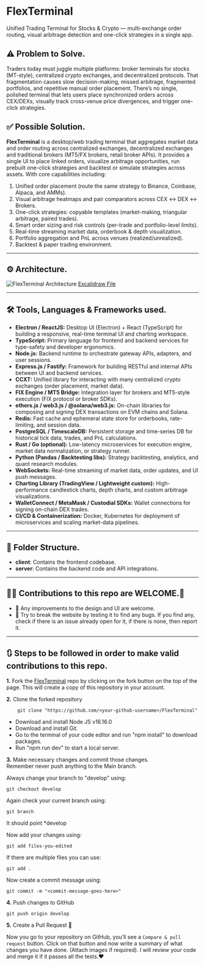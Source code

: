 # FlexTerminal

Unified Trading Terminal for Stocks & Crypto — multi-exchange order routing, visual arbitrage detection and one-click strategies in a single app.

## ⚠️ Problem to Solve.

Traders today must juggle multiple platforms: broker terminals for stocks (MT-style), centralized crypto exchanges, and decentralized protocols. That fragmentation causes slow decision-making, missed arbitrage, fragmented portfolios, and repetitive manual order placement. There’s no single, polished terminal that lets users place synchronized orders across CEX/DEXs, visually track cross-venue price divergences, and trigger one-click strategies.

## ✅ Possible Solution.

**FlexTerminal** is a desktop/web trading terminal that aggregates market data and order routing across centralized exchanges, decentralized exchanges and traditional brokers (MT5/FX brokers, retail broker APIs). It provides a single UI to place linked orders, visualize arbitrage opportunities, run prebuilt one-click strategies and backtest or simulate strategies across assets. With core capabilities including:

1. Unified order placement (route the same strategy to Binance, Coinbase, Alpaca, and AMMs).
2. Visual arbitrage heatmaps and pair comparators across CEX ↔️ DEX ↔️ Brokers.
3. One-click strategies: copyable templates (market-making, triangular arbitrage, paired trades).
4. Smart order sizing and risk controls (per-trade and portfolio-level limits).
5. Real-time streaming market data, orderbook & depth visualization.
6. Portfolio aggregation and PnL across venues (realized/unrealized).
7. Backtest & paper trading environment.

---

## ⚙️ Architecture.

![FlexTerminal Architecture](./)
[Excalidraw File](./)

---

## 🛠 Tools, Languages & Frameworks used.

- **Electron / ReactJS:** Desktop UI (Electron) + React (TypeScript) for building a responsive, real-time terminal UI and charting workspace.
- **TypeScript:** Primary language for frontend and backend services for type-safety and developer ergonomics.
- **Node.js:** Backend runtime to orchestrate gateway APIs, adapters, and user sessions.
- **Express.js / Fastify:** Framework for building RESTful and internal APIs between UI and backend services.
- **CCXT:** Unified library for interacting with many centralized crypto exchanges (order placement, market data).
- **FIX Engine / MT5 Bridge:** Integration layer for brokers and MT5-style execution (FIX protocol or broker SDKs).
- **ethers.js / web3.js / @solana/web3.js:** On-chain libraries for composing and signing DEX transactions on EVM chains and Solana.
- **Redis:** Fast cache and ephemeral state store for orderbooks, rate-limiting, and session data.
- **PostgreSQL / TimescaleDB:** Persistent storage and time-series DB for historical tick data, trades, and PnL calculations.
- **Rust / Go (optional):** Low-latency microservices for execution engine, market data normalization, or strategy runner.
- **Python (Pandas / Backtesting libs):** Strategy backtesting, analytics, and quant research modules.
- **WebSockets:** Real-time streaming of market data, order updates, and UI push messages.
- **Charting Library (TradingView / Lightweight custom):** High-performance candlestick charts, depth charts, and custom arbitrage visualizations.
- **WalletConnect / MetaMask / Custodial SDKs:** Wallet connections for signing on-chain DEX trades.
- **CI/CD & Containerization:** Docker, Kubernetes for deployment of microservices and scaling market-data pipelines.

---

## 📂 Folder Structure.

- **client**: Contains the frontend codebase.
- **server**: Contains the backend code and API integrations.

---

## 🧑‍💻 Contributions to this repo are WELCOME.👋

- 🎨 Any improvements to the design and UI are welcome.
- 🔨 Try to break the website by testing it to find any bugs. If you find any, check if there is an issue already open for it, if there is none, then report it.

---

## 🔃 Steps to be followed in order to make valid contributions to this repo.

**1.** Fork the [FlexTerminal](https://github.com/mrinnnmoy/FlexTerminal) repo by clicking on the fork button on the top of the page. This will create a copy of this repository in your account.

**2.** Clone the forked repository

        git clone "https://github.com/<your-github-username>/FlexTerminal"

- Download and install Node JS v16.16.0
- Download and install Git.
- Go to the terminal of your code editor and run "npm install" to download packages.
- Run "npm run dev" to start a local server.

**3.** Make necessary changes and commit those changes. <br />
Remember never push anything to the Main branch. <br />

Always change your branch to "develop" using:

    git checkout develop

Again check your current branch using:

    git branch

It should point \*develop

Now add your changes using:

    git add files-you-edited

If there are multiple files you can use:

    git add .

Now create a commit message using:

    git commit -m "<commit-message-goes-here>"

**4.** Push changes to GitHub

    git push origin develop

**5.** Create a Pull Request 👋<br>

Now you go to your repository on GitHub, you’ll see a `Compare & pull request` button. Click on that button and now write a summary of what changes you have done. (Attach images if required). I will review your code and merge it if it passes all the tests.❤️
